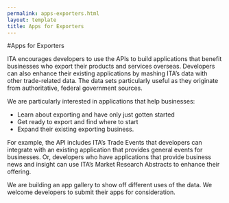 ```yaml
---
permalink: apps-exporters.html
layout: template
title: Apps for Exporters
---
```


#Apps for Exporters

ITA encourages developers to use the APIs to build applications that benefit businesses who export their products and services overseas.  Developers can also enhance their existing applications by mashing ITA’s data with other trade-related data.  The data sets particularly useful as they originate from authoritative, federal government sources.

We are particularly interested in applications that help businesses:
* Learn about exporting and have only just gotten started
* Get ready to export and find where to start
* Expand their existing exporting business.

For example, the API includes ITA’s Trade Events that developers can integrate with an existing application that provides general events for businesses.  Or, developers who have applications that provide business news and insight can use ITA’s Market Research Abstracts to enhance their offering.

We are building an app gallery to show off different uses of the data.  We welcome developers to  submit their apps for consideration.
